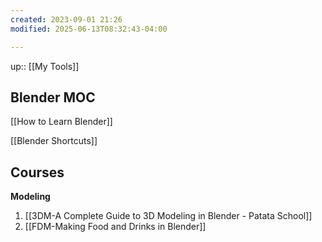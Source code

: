 ```yaml
---
created: 2023-09-01 21:26
modified: 2025-06-13T08:32:43-04:00

---
```

up:: [[My Tools]]

## Blender MOC


[[How to Learn Blender]]

[[Blender Shortcuts]]

## Courses
**Modeling**
1. [[3DM-A Complete Guide to 3D Modeling in Blender - Patata School]]
2. [[FDM-Making Food and Drinks in Blender]]
